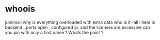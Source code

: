 # whoois
junkmail
why is everything overloaded with extra data 
who
is
it
-all i hear is backend , ports open , configured ip, and the licenses are excessive 
can you pin with only a first name ?
Whats the point ?
